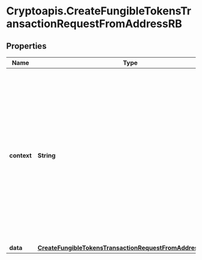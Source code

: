 # Cryptoapis.CreateFungibleTokensTransactionRequestFromAddressRB

## Properties

Name | Type | Description | Notes
------------ | ------------- | ------------- | -------------
**context** | **String** | In batch situations the user can use the context to correlate responses with requests. This property is present regardless of whether the response was successful or returned as an error. &#x60;context&#x60; is specified by the user. | [optional] 
**data** | [**CreateFungibleTokensTransactionRequestFromAddressRBData**](CreateFungibleTokensTransactionRequestFromAddressRBData.md) |  | 


